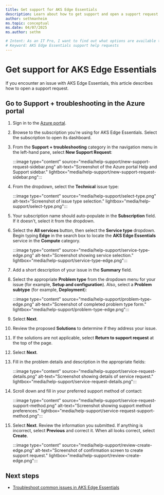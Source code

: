 ```yaml
---
title: Get support for AKS Edge Essentials
description: Learn about how to get support and open a support request for AKS Edge Essentials.
author: sethmanheim
ms.topic: conceptual
ms.date: 04/07/2025
ms.author: sethm 

# Intent: As an IT Pro, I want to find out what options are available to get help and support, such as creating a ticket.
# Keyword: AKS Edge Essentials support help requests
---
```


# Get support for AKS Edge Essentials

If you encounter an issue with AKS Edge Essentials, this article describes how to open a support request.

## Go to Support + troubleshooting in the Azure portal

1. Sign in to the [Azure portal](https://portal.azure.com).
1. Browse to the subscription you're using for AKS Edge Essentials. Select the subscription to open its dashboard.
1. From the **Support + troubleshooting** category in the navigation menu in the left-hand pane, select **New Support Request**:

    :::image type="content" source="media/help-support/new-support-request-sidebar.png" alt-text="Screenshot of the Azure portal Help and Support sidebar." lightbox="media/help-support/new-support-request-sidebar.png":::

1. From the dropdown, select the **Technical** issue type:

    :::image type="content" source="media/help-support/select-type.png" alt-text="Screenshot of issue type selection." lightbox="media/help-support/select-type.png":::

1. Your subscription name should auto-populate in the **Subscription** field. If it doesn't, select it from the dropdown.

1. Select the **All services** button, then select the **Service type** dropdown. Begin typing **Edge** in the search box to locate the **AKS Edge Essentials** service in the **Compute** category.

    :::image type="content" source="media/help-support/service-type-edge.png" alt-text="Screenshot showing service selection." lightbox="media/help-support/service-type-edge.png":::

1. Add a short description of your issue in the **Summary** field.

1. Select the appropriate **Problem type** from the dropdown menu for your issue (for example, **Setup and configuration**). Also, select a **Problem subtype** (for example, **Deployment**):

    :::image type="content" source="media/help-support/problem-type-edge.png" alt-text="Screenshot of completed problem type form." lightbox="media/help-support/problem-type-edge.png":::

1. Select **Next**.

1. Review the proposed **Solutions** to determine if they address your issue.

1. If the solutions are not applicable, select **Return to support request** at the top of the page.

1. Select **Next**.

1. Fill in the problem details and description in the appropriate fields: 

    :::image type="content" source="media/help-support/service-request-details.png" alt-text="Screenshot showing details of service request." lightbox="media/help-support/service-request-details.png":::

1. Scroll down and fill in your preferred support method of contact:

    :::image type="content" source="media/help-support/service-request-support-method.png" alt-text="Screenshot showing support method preferences." lightbox="media/help-support/service-request-support-method.png":::

1. Select **Next**. Review the information you submitted. If anything is incorrect, select **Previous** and correct it. When all looks correct, select **Create**.

    :::image type="content" source="media/help-support/review-create-edge.png" alt-text="Screenshot of confirmation screen to create support request." lightbox="media/help-support/review-create-edge.png":::

## Next steps

- [Troubleshoot common issues in AKS Edge Essentials](aks-edge-troubleshoot-overview.md)

